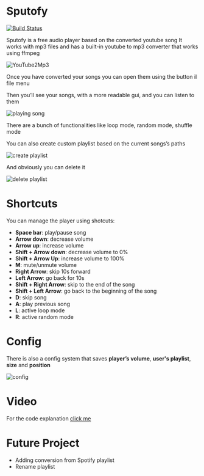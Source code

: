 # Sputofy

[![Build Status](https://travis-ci.org/joemccann/dillinger.svg?branch=master)](https://travis-ci.org/joemccann/dillinger)

Sputofy is a free audio player based on the converted youtube song
It works with mp3 files and has a built-in youtube to mp3 converter that works using ffmpeg

![YouTube2Mp3](https://media.giphy.com/media/TTRfsr69nYAfbyQTys/giphy.gif)

Once you have converted your songs you can open them using the button il file menu

Then you’ll see your songs, with a more readable gui, and you can listen to them

![playing song](https://media.giphy.com/media/rm7ZQzAlhQpqkM88IJ/giphy.gif)

There are a bunch of functionalities like loop mode, random mode, shuffle mode

You can also create custom playlist based on the current songs’s paths 

![create playlist](https://media.giphy.com/media/jZaqJlcdExa9sutPYq/giphy.gif)

And obviously you can delete it

![delete playlist](https://media.giphy.com/media/shv0pAwRMZ3EJZzvg3/giphy.gif)

# Shortcuts
You can manage the player using shotcuts:
  - **Space bar**: play/pause song
  - **Arrow down**: decrease volume
  - **Arrow up**: increase volume
  - **Shift + Arrow down**: decrease volume to 0%
  - **Shift + Arrow Up**: increase volume to 100%
  - **M**: mute/unmute volume
  - **Right Arrow**: skip 10s forward 
  - **Left Arrow**: go back for 10s
  - **Shift + Right Arrow**: skip to the end of the song
  - **Shift + Left Arrow**: go back to the beginning of the song
  - **D**: skip song
  - **A**: play previous song
  - **L**: active loop mode
  - **R**: active random mode

# Config
There is also a config system that saves **player’s volume**, **user's playlist**, **size** and **position**

![config](https://i.imgur.com/mbr2nnl.png)

# Video
For the code explanation [click me](https://youtu.be/YXdOUmxG5yI)

# Future Project
 - Adding conversion from Spotify playlist
 - Rename playlist